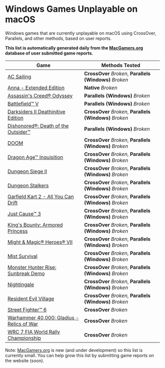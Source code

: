 # Windows Games Unplayable on macOS

Windows games that are currently unplayable on macOS using CrossOver, Parallels, and other methods, based on user
reports.

**This list is automatically generated daily from the [MacGamers.org](https://macgamers.org/) database of user submitted
game reports.**

| Game                                                                                                           | Methods Tested                                           |
|----------------------------------------------------------------------------------------------------------------|----------------------------------------------------------|
| [AC Sailing](https://macgamers.org/games/ac-sailing)                                                           | **CrossOver** *Broken*, **Parallels (Windows)** *Broken* |
| [Anna - Extended Edition](https://macgamers.org/games/anna-extended-edition)                                   | **Native** *Broken*                                      |
| [Assassin's Creed® Odyssey](https://macgamers.org/games/assassins-creed-odyssey)                              | **Parallels (Windows)** *Broken*                         |
| [Battlefield™ V](https://macgamers.org/games/battlefield-v)                                                  | **Parallels (Windows)** *Broken*                         |
| [Darksiders II Deathinitive Edition](https://macgamers.org/games/darksiders-ii-deathinitive-edition)           | **CrossOver** *Broken*, **Parallels (Windows)** *Broken* |
| [Dishonored®: Death of the Outsider™](https://macgamers.org/games/dishonored-death-of-the-outsider)         | **Parallels (Windows)** *Broken*                         |
| [DOOM](https://macgamers.org/games/doom)                                                                       | **CrossOver** *Broken*, **Parallels (Windows)** *Broken* |
| [Dragon Age™ Inquisition](https://macgamers.org/games/dragon-age-inquisition)                                | **CrossOver** *Broken*, **Parallels (Windows)** *Broken* |
| [Dungeon Siege II](https://macgamers.org/games/dungeon-siege-ii)                                               | **CrossOver** *Broken*, **Parallels (Windows)** *Broken* |
| [Dungeon Stalkers](https://macgamers.org/games/dungeon-stalkers)                                               | **CrossOver** *Broken*, **Parallels (Windows)** *Broken* |
| [Garfield Kart 2 - All You Can Drift](https://macgamers.org/games/garfield-kart-2-all-you-can-drift)           | **CrossOver** *Broken*, **Parallels (Windows)** *Broken* |
| [Just Cause™ 3](https://macgamers.org/games/just-cause-3)                                                    | **CrossOver** *Broken*, **Parallels (Windows)** *Broken* |
| [King's Bounty: Armored Princess](https://macgamers.org/games/kings-bounty-armored-princess)                   | **CrossOver** *Broken*, **Parallels (Windows)** *Broken* |
| [Might & Magic® Heroes® VII](https://macgamers.org/games/might-magic-heroes-vii)                             | **CrossOver** *Broken*, **Parallels (Windows)** *Broken* |
| [Mist Survival](https://macgamers.org/games/mist-survival)                                                     | **CrossOver** *Broken*, **Parallels (Windows)** *Broken* |
| [Monster Hunter Rise: Sunbreak Demo](https://macgamers.org/games/monster-hunter-rise-sunbreak-demo)            | **CrossOver** *Broken*, **Parallels (Windows)** *Broken* |
| [Nightingale](https://macgamers.org/games/nightingale)                                                         | **CrossOver** *Broken*, **Parallels (Windows)** *Broken* |
| [Resident Evil Village](https://macgamers.org/games/resident-evil-village)                                     | **CrossOver** *Broken*, **Parallels (Windows)** *Broken* |
| [Street Fighter™ 6](https://macgamers.org/games/street-fighter-6)                                            | **CrossOver** *Broken*                                   |
| [Warhammer 40,000: Gladius - Relics of War](https://macgamers.org/games/warhammer-40000-gladius-relics-of-war) | **CrossOver** *Broken*                                   |
| [WRC 7 FIA World Rally Championship](https://macgamers.org/games/wrc-7-fia-world-rally-championship)           | **CrossOver** *Broken*                                   |


Note: [MacGamers.org](https://macgamers.org/) is new (and under development) so this list is currently small. You can
help grow this list by submitting game reports on the website (soon).
